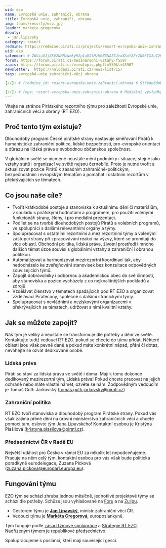 ```yaml
---
uid: ezo
name: Evropská unie, zahraničí, obrana
title: Evropská unie, zahraničí, obrana
img: teams/resorty/ezo.jpg
leader: marketa.gregorova
deputy:
 - jan.lipavsky
category: resort
redmine: https://redmine.pirati.cz/projects/resort-evropska-unie-zahranici-obrana
uid: ezo
calendar: # ZWVzaGJjZXV2NHMxNmkyM2p1aDJlMzM0ZXNAZ3JvdXAuY2FsZW5kYXIuZ29vZ2xlLmNvbQ
forum: https://forum.pirati.cz/mezinarodni-vztahy-f559/
zapis: https://forum.pirati.cz/viewtopic.php?f=559&t=45987
newsletter:  https://nalodeni.pirati.cz/news/list/15/
tags: evropská-unie zahraniční-věci obrana

[//]: # (redmine_id: resort-evropska-unie-zahranici-obrana # Střednědobé cíle týmu)

[//]: # (mpv: resort-evropska-unie-zahranici-obrana # Mediální výsledky)
---
```


Vítejte na stránce Pirátského rezortního týmu pro záležitosti Evropské unie, zahraničních věcí a obrany (RT EZO).

Proč tento tým existuje?
----------

Dlouhodobý program České pirátské strany nastavuje směřování Pirátů k humanistické zahraniční politice, lidské bezpečnosti, pro-evropské orientaci a důrazu na lidská práva a svobodnou občanskou společnost. 

V globálním světě se nicméně neustále mění podmínky i situace; stejně jako vztahy států i organizací ve světě nejsou černobílé. Proto je nutné tvořit a aktualizovat pozice Pirátů k zásadním zahraničně-politickým, bezpečnostním i evropským tématům a pomáhat i ostatním rezortům v překrývajících se tématech. 


Co jsou naše cíle?
----------------------

- Tvořit krátkodobé postoje a stanoviska k aktuálnímu dění či materiálům, v souladu s pirátskými hodnotami a programem, pro použití volenými funkcionáři strany, členy, i pro mediální prezentaci.
- Podílet se na tvorbě dlouhodobých postojů Pirátů a volebních programů, ve spolupráci s dalšími relevantními orgány a týmy.
- Spolupracovat s ostatními rezortními a mezirezortními týmy a volenými zástupci strany při zpracovávání reakcí na výzvy, které se promítají do více oblastí. Obchodní politika, lidská práva, životní prostředí i mnoho dalších témat úzce souvisí s globálními vztahy a zahraniční i obranou politikou.
- Automatizovat a harmonizovat mezirezortní koordinaci tak, aby nedocházelo ke zveřejňování stanovisek bez konzultace odpovědných souvisejících týmů.
- Zapojit dobrovolníky i odbornou a akademickou obec do své činnosti, aby stanoviska a pozice vycházely z co nejkvalitnějších podkladů a zdrojů.
- Vzdělávat členstvo v tématech spadajících pod RT EZO a organizovat vzdělávací Piratecony, společně s dalšími stranickými týmy.
- Spolupracovat s nevládními a neziskovými organizacemi v překrývajících se tématech, udržovat s nimi kvalitní vztahy.

Jak se můžete zapojit?
----------------------

Náš tým je veliký a neustále se transformuje dle potřeby a dění ve světě. Kontaktujte tudíž vedoucí RT EZO, pokud se
chcete do týmu přidat. Některé oblasti jsou však pevně dané a pokud máte konkrétní nápad, přání či dotaz, neváhejte se
ozvat dedikované osobě.

### Lidská práva

Piráti se staví za lidská práva ve světě i doma. Mají k tomu dokonce dedikovaný mezirezortní tým, Lidská práva! Pokud
chcete pracovat na jejich ochraně nebo máte vlastní námět, ozvěte se nám. Zodpovědným vedoucím je Tomáš Guth Jarkovský 
(<tomas.guth.jarkovsky@pirati.cz>).

### Zahraniční politika

RT EZO tvoří stanoviska a dlouhodobý program Pirátské strany. Pokud vás však zajímá přímé dění na úrovni ministerstva
zahraničních věcí a chcete pomoci tam, oslovte tým Jana Lipavského! Kontaktní osobou je Kristýna Plašilová 
(<kristyna.plasilova@pirati.cz>).

### Předsednictví ČR v Radě EU

Největší událost pro Česko v rámci EU za několik let nepodceňujeme. Pracuje na něm celý tým, kontaktní osobou pro vás
však bude politická poradkyně eurodelegace, Zuzana Picková (<zuzana.pickova@europarl.europa.eu>).

Fungování týmu
---------------

EZO tým se schází zhruba jednou měsíčně, jednotlivé projektové týmy se schází dle potřeby. Schůze jsou vyhlašované na
[Fóru](https://forum.pirati.cz/viewtopic.php?f=559&t=44931) a na [Zulipu](https://zulip.pirati.cz/#narrow/stream/516-RT-EZO/topic/Sch.C5.AFze.20RT.20EZO).

* Gestorem týmu je **[Jan Lipavský](/lide/jan-lipavsky)**, ministr zahraniční věci ČR.
* Vedoucí týmu je **[Markéta Gregorová](/lide/marketa-gregorova)**, europoslankyně.

Tým funguje podle [zásad týmové spolupráce](https://wiki.pirati.cz/rules/or_zatys) a [Strategie RT EZO](https://codimd.pirati.cz/strategie_rt_ezo#). 
Nadřízeným týmem je republikové předsednictvo.

Spolupracujeme s poslanci, kteří mají související gesci.

